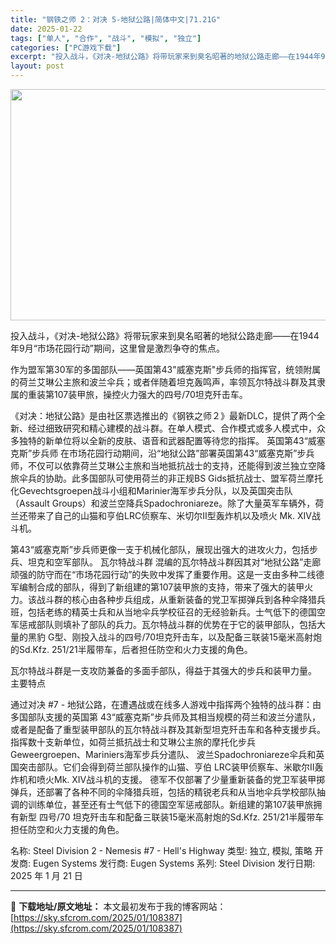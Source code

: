 ```yaml
---
title: "钢铁之师 2：对决 5-地狱公路|简体中文|71.21G"
date: 2025-01-22
tags: ["单人", "合作", "战斗", "模拟", "独立"]
categories: ["PC游戏下载"]
excerpt: "投入战斗，《对决-地狱公路》将带玩家来到臭名昭著的地狱公路走廊——在1944年9月“市场花园行动”期间，这里曾是激烈争夺的焦点。 作为盟军第30军的多国部队——英国第43&quot;威塞克斯&quot;步兵师的指挥官，统领附属的荷兰艾琳公主旅和波兰伞兵；或者伴随着坦克轰鸣声，率领瓦尔特战斗群及其隶属的重装第107装甲旅&hellip;"
layout: post
---
```


<img class="aligncenter size-full wp-image-108388" src="https://sky.sfcrom.com/wp-content/uploads/2025/01/2025012201393531.webp" alt="" width="660" height="370" />

投入战斗，《对决-地狱公路》将带玩家来到臭名昭著的地狱公路走廊——在1944年9月“市场花园行动”期间，这里曾是激烈争夺的焦点。

作为盟军第30军的多国部队——英国第43"威塞克斯"步兵师的指挥官，统领附属的荷兰艾琳公主旅和波兰伞兵；或者伴随着坦克轰鸣声，率领瓦尔特战斗群及其隶属的重装第107装甲旅，操控火力强大的四号/70坦克歼击车。

《对决：地狱公路》是由社区票选推出的《钢铁之师２》最新DLC，提供了两个全新、经过细致研究和精心建模的战斗群。在单人模式、合作模式或多人模式中，众多独特的新单位将以全新的皮肤、语音和武器配置等待您的指挥。
英国第43“威塞克斯”步兵师
在市场花园行动期间，沿“地狱公路”部署英国第43“威塞克斯”步兵师，不仅可以依靠荷兰艾琳公主旅和当地抵抗战士的支持，还能得到波兰独立空降旅伞兵的协助。此多国部队可使用荷兰的非正规BS Gids抵抗战士、盟军荷兰摩托化Gevechtsgroepen战斗小组和Marinier海军步兵分队，以及英国突击队（Assault Groups）和波兰空降兵Spadochroniareze。除了大量英军车辆外，荷兰还带来了自己的山猫和亨伯LRC侦察车、米切尔II型轰炸机以及喷火 Mk. XIV战斗机。

第43“威塞克斯”步兵师更像一支于机械化部队，展现出强大的进攻火力，包括步兵、坦克和空军部队。
瓦尔特战斗群
混编的瓦尔特战斗群因其对“地狱公路”走廊顽强的防守而在“市场花园行动”的失败中发挥了重要作用。这是一支由多种二线德军编制合成的部队，得到了新组建的第107装甲旅的支持，带来了强大的装甲火力。该战斗群的核心由各种步兵组成，从重新装备的党卫军掷弹兵到各种伞降猎兵班，包括老练的精英士兵和从当地伞兵学校征召的无经验新兵。士气低下的德国空军惩戒部队则填补了部队的兵力。瓦尔特战斗群的优势在于它的装甲部队，包括大量的黑豹 G型、刚投入战斗的四号/70坦克歼击车，以及配备三联装15毫米高射炮的Sd.Kfz. 251/21半履带车，后者担任防空和火力支援的角色。

瓦尔特战斗群是一支攻防兼备的多面手部队，得益于其强大的步兵和装甲力量。
主要特点

通过对决 #7 - 地狱公路，在遭遇战或在线多人游戏中指挥两个独特的战斗群：由多国部队支援的英国第 43“威塞克斯”步兵师及其相当规模的荷兰和波兰分遣队，或者是配备了重型装甲部队的瓦尔特战斗群及其新型坦克歼击车和各种支援步兵。
指挥数十支新单位，如荷兰抵抗战士和艾琳公主旅的摩托化步兵Geweergroepen、Mariniers海军步兵分遣队、 波兰Spadochroniareze伞兵和英国突击部队。它们会得到荷兰部队操作的山猫、亨伯 LRC装甲侦察车、米歇尔II轰炸机和喷火Mk. XIV战斗机的支援。
德军不仅部署了少量重新装备的党卫军装甲掷弹兵，还部署了各种不同的伞降猎兵班，包括的精锐老兵和从当地伞兵学校部队抽调的训练单位，甚至还有士气低下的德国空军惩戒部队。新组建的第107装甲旅拥有新型 四号/70 坦克歼击车和配备三联装15毫米高射炮的Sd.Kfz. 251/21半履带车担任防空和火力支援的角色。

名称: Steel Division 2 - Nemesis #7 - Hell's Highway
类型: 独立, 模拟, 策略
开发商: Eugen Systems
发行商: Eugen Systems
系列: Steel Division
发行日期: 2025 年 1 月 21 日

---
📖 **下载地址/原文地址：** 本文最初发布于我的博客网站：[https://sky.sfcrom.com/2025/01/108387](https://sky.sfcrom.com/2025/01/108387)
